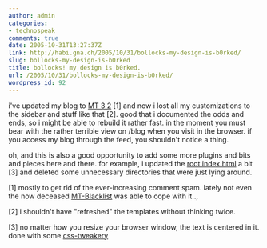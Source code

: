 ```yaml
---
author: admin
categories:
- technospeak
comments: true
date: 2005-10-31T13:27:37Z
link: http://habi.gna.ch/2005/10/31/bollocks-my-design-is-b0rked/
slug: bollocks-my-design-is-b0rked
title: bollocks! my design is b0rked.
url: /2005/10/31/bollocks-my-design-is-b0rked/
wordpress_id: 92
---
```


i've updated my blog to [MT 3.2](http://www.sixapart.com/movabletype/) [1] and now i lost all my customizations to the sidebar and stuff like that [2]. good that i documented the odds and ends, so i might be able to rebuild it rather fast. in the moment you must bear with the rather terrible view on /blog when you visit in the browser. if you access my blog through the feed, you shouldn't notice a thing.
  
oh, and this is also a good opportunity to add some more plugins and bits and pieces here and there. for example, i updated the [root index.html](http://habi.gna.ch/) a bit [3] and deleted some unnecessary directories that were just lying around.



[1] mostly to get rid of the ever-increasing comment spam. lately not even the now deceased [MT-Blacklist](http://www.sixapart.com/movabletype/) was able to cope with it..,
  
[2] i shouldn't have "refreshed" the templates without thinking twice.
  
[3] no matter how you resize your browser window, the text is centered in it. done with some [css-tweakery](http://www.infinitypages.com/research/cssverticalcentereddiv.htm)


